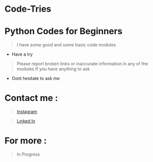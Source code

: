 # Code-Tries

# Python Codes for Beginners
> I have some good and some basic code modules
+ Have a try
> Please report broken links or inaccurate information in any of the modules
> If you have anything to ask
+ Dont hesitate to ask me



# Contact me :
  > [Instagram](https://www.instagram.com/ege.g.smr?igsh=MTVsd2ZoaWV5MzNqYg==)

  > [Lınked In](https://tr.linkedin.com/in/ahmet-ege-s%C3%BCmer-a570942b3)

# For more :

> In Progress
